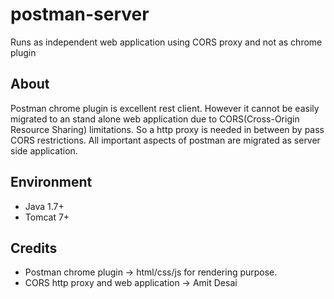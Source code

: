 # postman-server
Runs as independent web application using CORS proxy and not as chrome plugin

## About
Postman chrome plugin is excellent rest client. 
However it cannot be easily migrated to an stand alone web application due to CORS(Cross-Origin Resource Sharing) limitations.
So a http proxy is needed in between by pass CORS restrictions.
All important aspects of postman are migrated as server side application.

## Environment
- Java 1.7+
- Tomcat 7+

## Credits
- Postman chrome plugin -> html/css/js for rendering purpose.
- CORS http proxy and web application -> Amit Desai

